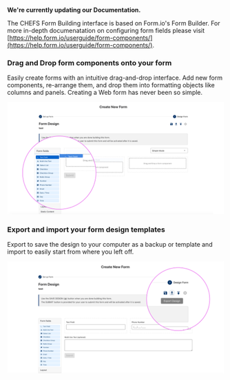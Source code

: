 **We're currently updating our Documentation.**

The CHEFS Form Building interface is based on Form.io's Form Builder.
For more in-depth documenatation on configuring form fields please visit [https://help.form.io/userguide/form-components/](https://help.form.io/userguide/form-components/).

### Drag and Drop form components onto your form

Easily create forms with an intuitive drag-and-drop interface. Add new form components, re-arrange them, and drop them into formatting objects like columns and panels. Creating a Web form has never been so simple.

![Drag and Drop form components onto your form](images/drag_drop.png)  

### Export and import your form design templates

Export to save the design to your computer as a backup or template and import to easily start from where you left off. 

![Export and import your form design templates](images/export.png) 